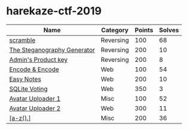 # harekaze-ctf-2019

|Name|Category|Points|Solves|
|----|--------|------|------|
|[scramble](scramble/README.md)|Reversing|100|68|
|[The Steganography Generator](the_steganography_generator/README.md)|Reversing|200|10|
|[Admin's Product key](admins_product_key/README.md)|Reversing|200|8|
|[Encode & Encode](encode_and_encode/README.md)|Web|100|54|
|[Easy Notes](easy_notes/README.md)|Web|200|10|
|[SQLite Voting](sqlite_voting/README.md)|Web|350|3|
|[Avatar Uploader 1](avatar_uploader_1/README.md)|Misc|100|52|
|[Avatar Uploader 2](avatar_uploader_2/README.md)|Web|300|11|
|[[a-z().]](a-z/README.md)|Misc|200|36|